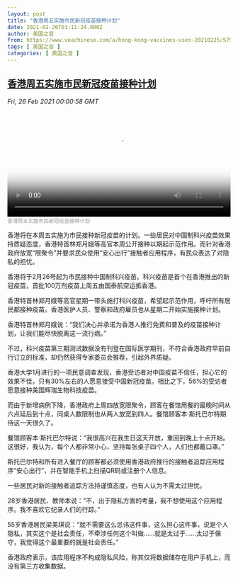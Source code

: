 ```yaml
---
layout: post
title: "香港周五实施市民新冠疫苗接种计划"
date: 2021-02-26T01:11:24.000Z
author: 美国之音
from: https://www.voachinese.com/a/hong-kong-vaccines-uses-20210225/5793108.html
tags: [ 美国之音 ]
categories: [ 美国之音 ]
---
```

<!--1614301884000-->
[香港周五实施市民新冠疫苗接种计划](https://www.voachinese.com/a/hong-kong-vaccines-uses-20210225/5793108.html)
------

<div>
<div><i>Fri, 26 Feb 2021 00:00:58 GMT</i></div><video poster="https://images.weserv.nl?url=gdb.voanews.com/57fd5a0e-31ec-4ee3-8e45-4a5e8e66e585_tv_r1_s_w900.jpg" src="https://av.voanews.com/Videoroot/Pangeavideo/2021/02/5/57/57fd5a0e-31ec-4ee3-8e45-4a5e8e66e585_240p.mp4" style="width:100%" controls></video><div><small style="color: #999;">香港周五实施市民新冠疫苗接种计划</small></div><p>香港将在本周五实施为市民接种新冠疫苗的计划。一些居民对中国制科兴疫苗效果持质疑态度，香港特首林郑月娥等高官本周公开接种以期起示范作用。而针对香港政府放宽“限聚令”并要求民众使用“安心出行”接触者应用程序，有民众表达了对隐私的担忧。</p><p>香港将于2月26号起为市民接种中国制科兴疫苗。科兴疫苗是首个在香港推出的新冠疫苗，首批100万剂疫苗上周五由国泰航空运抵香港。</p><p>香港特首林郑月娥等高官星期一带头施打科兴疫苗，希望起示范作用，呼吁所有居民都接种疫苗。香港医护人员、警察和政府雇员也从星期二开始实施接种计划。</p><p>香港特首林郑月娥说：“我们决心并承诺为香港人推行免费和普及的疫苗接种计划，让我们能尽快脱离这一流行病。”</p><p>不过，科兴疫苗第三期测试数据没有刊登在国际医学期刊，不符合香港政府早前自行订立的标准，却仍然获得专家委员会推荐，引起外界质疑。</p><p>香港大学1月进行的一项民意调查发现，香港受访者对中国疫苗不信任，担心它的效果不佳，只有30%左右的人愿意接受中国新冠疫苗。相比之下，56%的受访者愿意接种美国辉瑞生物科技疫苗。</p><p>而由于新增病例下降，香港政府上周四放宽限聚令，顾客在餐馆用餐的最晚时间从六点延后到十点，同桌人数限制也从两人放宽到四人。餐馆顾客本·斯托巴尔特期待这一天很久了。</p><p>餐馆顾客本·斯托巴尔特说：“我很高兴在我生日这天开放，重回到晚上十点开始。这很好，我认为，每个人都非常小心，坚持每张桌子四个人，人们也都戴口罩。”</p><p>斯托巴尔特和所有进入餐厅的顾客都必须使用香港政府推行的接触者追踪应用程序“安心出行”，并在智能手机上扫描QR码或注册个人信息。</p><p>一些居民对新的接触者追踪方法持谨慎态度，也有人认为不需太过担忧。</p><p>28岁香港居民、教师本说：“不，出于隐私方面的考量，我不想使用这个应用程序。我不喜欢它纪录人们的行踪。”</p><p>55岁香港居民梁美琪说：“就不需要这么忌讳这件事，这么担心这件事，说是个人隐私，其实这个是社会责任，不牵涉任何这个叫做……就是太过于……太过于保守，我觉得这个最重要的就是社会责任。”</p><p>香港政府表示，该应用程序不构成隐私风险，称其仅将数据储存在用户手机上，而没有第三方收集数据。</p>
</div>
